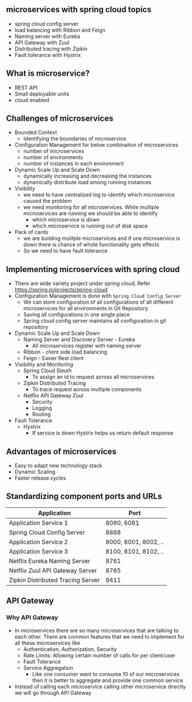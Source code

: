 ## microservices with spring cloud topics
* spring cloud config server
* load balancing with Ribbon and Feign
* Naming server with Eureka
* API Gateway with Zuul
* Distributed tracing with Zipkin
* Fault tolerance with Hystrix

## What is microservice?
* REST API
* Small deployable units
* cloud enabled

## Challenges of microservices
* Bounded Context
	* Identifying the boundaries of microservice
* Configuration Management for below combinaiton of microservices
	* number of microservices
	* number of environments
	* number of instances in each environment
* Dynamic Scale Up and Scale Down
	* dynamically increasing and decreasing the instances
	* dynamically distribute load among running instances
* Visibility
	* we need to have centralized log to identify which microservice caused the problem
	* we need monitoring for all microservices. While multiple microservices are running we should be able to identify 
		* which microservice is down
		* which microservice is running out of disk space
* Pack of cards
	* we are building mulitple microservices and if one microservice is down there is chance of whole functionality gets effects
	* So we need to have fault tolerance

## Implementing microservices with spring cloud
* There are wide variety project under spring cloud. Refer https://spring.io/projects/spring-cloud
* Configuration Management is done with `Spring Cloud Config Server`
	* We can store configuration of all configurations of all different microservices for all environments in Git Repository
	* Saving all configurations in one single place
	* Spring cloud config server maintains all configuration in git repository
* Dynamic Scale Up and Scale Down
	* Naming Server and Discovery Server - Eureka
		* All microservices register with naming server
	* Ribbon - client side load balancing
	* Feign - Easier Rest client
* Visibility and Monitoring
	* Spring Cloud Sleuth
		* To assign an id to request across all microservices
	* Zipkin Distributed Tracing
		* To trace request across multiple components
	* Netflix API Gateway Zuul
		* Security
		* Logging
		* Routing
* Fault Tolerance
	* Hystrix
		* If service is down Hystrix helps us return default response

## Advantages of microservices
* Easy to adapt new technology stack
* Dynamic Scaling
* Faster release cycles

## Standardizing component ports and URLs
Application          				| Port
-------------------- 				| ---------------
Application Service 1         		| 8080, 8081
Spring Cloud Config Server  		| 8888
Application Service  2 				| 8000, 8001, 8002, ..
Application Service 3				| 8100, 8101, 8102, ..
Netflix Eureka Naming Server		| 8761
Netflix Zuul API Gateway Server		| 8765
Zipkin Distributed Tracing Server 	| 9411

## API Gateway
### Why API Gateway
* In microservices there are so many microservices that are talking to each other. There are common features that we need to implement for all these microservices like
	* Authentication, Authorization, Security
	* Rate Limits: Allowing certain number of calls for per client/user
	* Fault Tolerance
	* Service Aggregation
		* Like one consumer want to consume 10 of our microservices then it is better to aggregate and provide one common service
* Instead of calling each microservice calling other microservice directly we will go through API Gateway